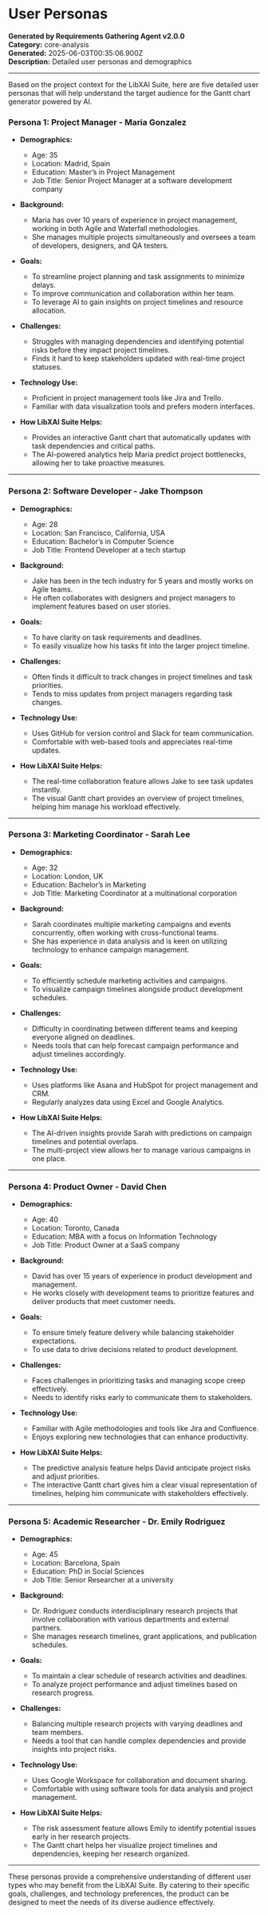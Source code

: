 # User Personas

**Generated by Requirements Gathering Agent v2.0.0**  
**Category:** core-analysis  
**Generated:** 2025-06-03T00:35:06.900Z  
**Description:** Detailed user personas and demographics

---

Based on the project context for the LibXAI Suite, here are five detailed user personas that will help understand the target audience for the Gantt chart generator powered by AI.

### Persona 1: **Project Manager - Maria Gonzalez**

- **Demographics:**
  - Age: 35
  - Location: Madrid, Spain
  - Education: Master’s in Project Management
  - Job Title: Senior Project Manager at a software development company

- **Background:**
  - Maria has over 10 years of experience in project management, working in both Agile and Waterfall methodologies.
  - She manages multiple projects simultaneously and oversees a team of developers, designers, and QA testers.

- **Goals:**
  - To streamline project planning and task assignments to minimize delays.
  - To improve communication and collaboration within her team.
  - To leverage AI to gain insights on project timelines and resource allocation.

- **Challenges:**
  - Struggles with managing dependencies and identifying potential risks before they impact project timelines.
  - Finds it hard to keep stakeholders updated with real-time project statuses.

- **Technology Use:**
  - Proficient in project management tools like Jira and Trello.
  - Familiar with data visualization tools and prefers modern interfaces.

- **How LibXAI Suite Helps:**
  - Provides an interactive Gantt chart that automatically updates with task dependencies and critical paths.
  - The AI-powered analytics help Maria predict project bottlenecks, allowing her to take proactive measures.

---

### Persona 2: **Software Developer - Jake Thompson**

- **Demographics:**
  - Age: 28
  - Location: San Francisco, California, USA
  - Education: Bachelor’s in Computer Science
  - Job Title: Frontend Developer at a tech startup

- **Background:**
  - Jake has been in the tech industry for 5 years and mostly works on Agile teams.
  - He often collaborates with designers and project managers to implement features based on user stories.

- **Goals:**
  - To have clarity on task requirements and deadlines.
  - To easily visualize how his tasks fit into the larger project timeline.

- **Challenges:**
  - Often finds it difficult to track changes in project timelines and task priorities.
  - Tends to miss updates from project managers regarding task changes.

- **Technology Use:**
  - Uses GitHub for version control and Slack for team communication.
  - Comfortable with web-based tools and appreciates real-time updates.

- **How LibXAI Suite Helps:**
  - The real-time collaboration feature allows Jake to see task updates instantly.
  - The visual Gantt chart provides an overview of project timelines, helping him manage his workload effectively.

---

### Persona 3: **Marketing Coordinator - Sarah Lee**

- **Demographics:**
  - Age: 32
  - Location: London, UK
  - Education: Bachelor’s in Marketing
  - Job Title: Marketing Coordinator at a multinational corporation

- **Background:**
  - Sarah coordinates multiple marketing campaigns and events concurrently, often working with cross-functional teams.
  - She has experience in data analysis and is keen on utilizing technology to enhance campaign management.

- **Goals:**
  - To efficiently schedule marketing activities and campaigns.
  - To visualize campaign timelines alongside product development schedules.

- **Challenges:**
  - Difficulty in coordinating between different teams and keeping everyone aligned on deadlines.
  - Needs tools that can help forecast campaign performance and adjust timelines accordingly.

- **Technology Use:**
  - Uses platforms like Asana and HubSpot for project management and CRM.
  - Regularly analyzes data using Excel and Google Analytics.

- **How LibXAI Suite Helps:**
  - The AI-driven insights provide Sarah with predictions on campaign timelines and potential overlaps.
  - The multi-project view allows her to manage various campaigns in one place.

---

### Persona 4: **Product Owner - David Chen**

- **Demographics:**
  - Age: 40
  - Location: Toronto, Canada
  - Education: MBA with a focus on Information Technology
  - Job Title: Product Owner at a SaaS company

- **Background:**
  - David has over 15 years of experience in product development and management.
  - He works closely with development teams to prioritize features and deliver products that meet customer needs.

- **Goals:**
  - To ensure timely feature delivery while balancing stakeholder expectations.
  - To use data to drive decisions related to product development.

- **Challenges:**
  - Faces challenges in prioritizing tasks and managing scope creep effectively.
  - Needs to identify risks early to communicate them to stakeholders.

- **Technology Use:**
  - Familiar with Agile methodologies and tools like Jira and Confluence.
  - Enjoys exploring new technologies that can enhance productivity.

- **How LibXAI Suite Helps:**
  - The predictive analysis feature helps David anticipate project risks and adjust priorities.
  - The interactive Gantt chart gives him a clear visual representation of timelines, helping him communicate with stakeholders effectively.

---

### Persona 5: **Academic Researcher - Dr. Emily Rodriguez**

- **Demographics:**
  - Age: 45
  - Location: Barcelona, Spain
  - Education: PhD in Social Sciences
  - Job Title: Senior Researcher at a university

- **Background:**
  - Dr. Rodriguez conducts interdisciplinary research projects that involve collaboration with various departments and external partners.
  - She manages research timelines, grant applications, and publication schedules.

- **Goals:**
  - To maintain a clear schedule of research activities and deadlines.
  - To analyze project performance and adjust timelines based on research progress.

- **Challenges:**
  - Balancing multiple research projects with varying deadlines and team members.
  - Needs a tool that can handle complex dependencies and provide insights into project risks.

- **Technology Use:**
  - Uses Google Workspace for collaboration and document sharing.
  - Comfortable with using software tools for data analysis and project management.

- **How LibXAI Suite Helps:**
  - The risk assessment feature allows Emily to identify potential issues early in her research projects.
  - The Gantt chart helps her visualize project timelines and dependencies, keeping her research organized.

---

These personas provide a comprehensive understanding of different user types who may benefit from the LibXAI Suite. By catering to their specific goals, challenges, and technology preferences, the product can be designed to meet the needs of its diverse audience effectively.